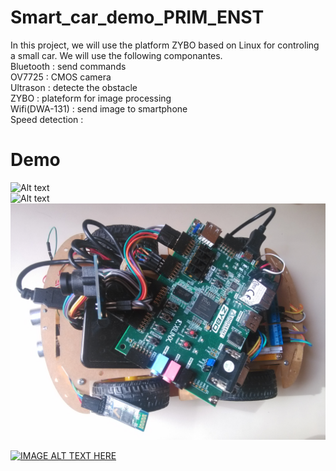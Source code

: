 # Smart_car_demo_PRIM_ENST
In this project, we will use the platform ZYBO based on Linux for controling a small car.
We will use the following componantes. <br />
Bluetooth       : send commands <br />
OV7725          : CMOS camera <br />
Ultrason        : detecte the obstacle <br />
ZYBO            : plateform for image processing <br />
Wifi(DWA-131)   : send image to smartphone <br />
Speed detection : <br />

# Demo
![Alt text](https://raw.githubusercontent.com/owenchj/ZYNQ_Smart_car_demo/master/software/OpenCV/smart_car_demo/a.bmp "Sobel"  ) <br />
![Alt text](https://raw.githubusercontent.com/owenchj/ZYNQ_Smart_car_demo/master/software/OpenCV/smart_car_demo/c.bmp "Result"  ) <br />
![Alt text](https://github.com/owenchj/Smart_car_demo_PRIM_ENST/blob/master/smart_car_demo.jpg "Smart car demo"  ) <br />

[![IMAGE ALT TEXT HERE](https://github.com/owenchj/ZYBO_Smart_car_demo/blob/master/demo.png)](https://drive.google.com/file/d/0B8HgpsF1jettaFpRRy12QVJnaTA/view?usp=sharing)
